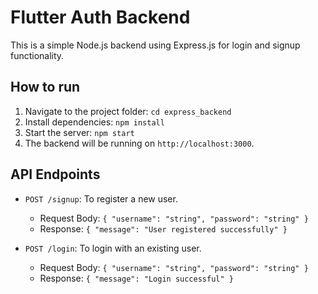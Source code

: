 
# Flutter Auth Backend

This is a simple Node.js backend using Express.js for login and signup functionality.

## How to run
1. Navigate to the project folder: `cd express_backend`
2. Install dependencies: `npm install`
3. Start the server: `npm start`
4. The backend will be running on `http://localhost:3000`.

## API Endpoints
- `POST /signup`: To register a new user.
  - Request Body: `{ "username": "string", "password": "string" }`
  - Response: `{ "message": "User registered successfully" }`

- `POST /login`: To login with an existing user.
  - Request Body: `{ "username": "string", "password": "string" }`
  - Response: `{ "message": "Login successful" }`
